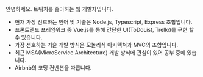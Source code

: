 안녕하세요. 트위치를 좋아하는 웹 개발자입니다.
- 현재 가장 선호하는 언어 및 기술은 Node.js, Typescript, Express 조합입니다.
- 프론트엔드 프레임워크 중 Vue.js를 통해 간단한 UI(ToDoList, Trello)를 구현 할 수 있습니다.
- 가장 선호하는 기술 개발 방식은 모놀리식 아키텍쳐과 MVC의 조합입니다.
- 최근 MSA(MicroService Architecture) 개발 방식에 관심이 있어 공부 중에 있습니다.
- Airbnb의 코딩 컨벤션을 따릅니다.
